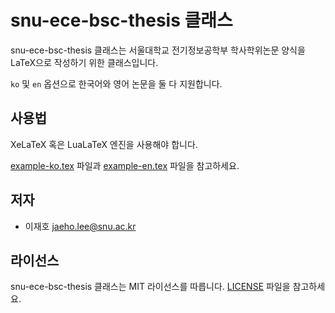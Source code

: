 # snu-ece-bsc-thesis 클래스

snu-ece-bsc-thesis 클래스는 서울대학교 전기정보공학부 학사학위논문 양식을 LaTeX으로 작성하기 위한 클래스입니다.

`ko` 및 `en` 옵션으로 한국어와 영어 논문을 둘 다 지원합니다.

## 사용법

XeLaTeX 혹은 LuaLaTeX 엔진을 사용해야 합니다.

[example-ko.tex](example/example-ko.tex) 파일과 [example-en.tex](example/example-en.tex) 파일을 참고하세요.

## 저자

* 이재호 [jaeho.lee@snu.ac.kr](jaeho.lee@snu.ac.kr)

## 라이선스

snu-ece-bsc-thesis 클래스는 MIT 라이선스를 따릅니다.
[LICENSE](LICENSE) 파일을 참고하세요.
